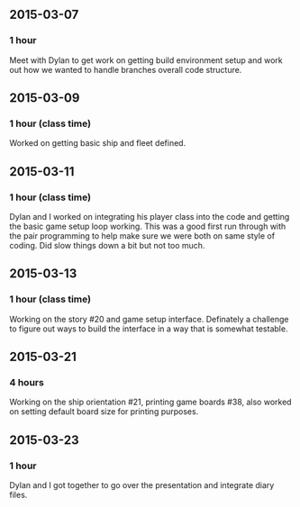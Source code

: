 ## 2015-03-07

### 1 hour

Meet with Dylan to get work on getting build environment setup and work out how we wanted to handle branches overall code structure.

## 2015-03-09

### 1 hour (class time)

Worked on getting basic ship and fleet defined.

## 2015-03-11

### 1 hour (class time)

Dylan and I worked on integrating his player class into the code and getting the basic game setup loop working. This was a good first run through with the pair programming to help make sure we were both on same style of coding.  Did slow things down a bit but not too much.

## 2015-03-13

### 1 hour (class time)

Working on the story #20 and game setup interface.  Definately a challenge to figure out ways to build the interface in a way that is somewhat testable.

## 2015-03-21

### 4 hours

Working on the ship orientation #21, printing game boards #38, also worked on setting default board size for printing purposes.


## 2015-03-23

### 1 hour

Dylan and I got together to go over the presentation and integrate diary files.  
